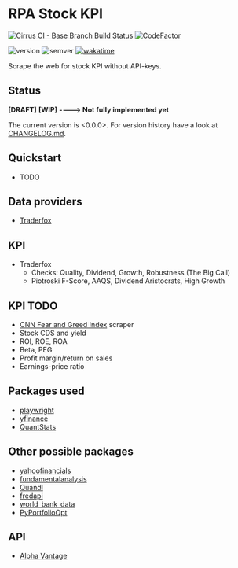 RPA Stock KPI
===

[![Cirrus CI - Base Branch Build Status](https://img.shields.io/cirrus/github/qte77/scrape-stock-kpi?logo=Cirrus-ci)](https://cirrus-ci.com/github/gte77/scrape-stock-kpi)
[![CodeFactor](https://www.codefactor.io/repository/github/qte77/scrape-stock-kpi/badge)](https://www.codefactor.io/repository/github/qte77/scrape-stock-kpi)
<!--
[![Links (Fail Fast)](https://github.com/qte77/scrape-stock-kpi/actions/workflows/links-fail-fast.yml/badge.svg)](https://github.com/qte77/scrape-stock-kpi/actions/workflows/links-fail-fast.yml)
-->
![version](https://img.shields.io/badge/version-3.2.0-blue)
![semver](https://img.shields.io/badge/semver-2.0.0-blue)
[![wakatime](https://wakatime.com/badge/user/2955a10c-2c10-4666-a24d-1313cab9be94/project/6b092b0b-c3b5-4b4c-8907-b30732336290.svg)](https://wakatime.com/badge/user/2955a10c-2c10-4666-a24d-1313cab9be94/project/6b092b0b-c3b5-4b4c-8907-b30732336290)

Scrape the web for stock KPI without API-keys.

Status
---

**[DRAFT]** **[WIP]** **----> Not fully implemented yet**

The current version is <0.0.0>. For version history have a look at [CHANGELOG.md](./CHANGELOG.md).

Quickstart
---

* TODO <!-- `make run_all` -->

<!--
TOC
---

* [Usage](#usage-)
* [Install](#install-)
* [Reason](#reason-)
* [Purpose](#purpose-)
* [Paradigms](#paradigms-)
* [App Structure](#app-structure-)
* [App Details](#app-details-)
* [TODO](#todo-)
* [Inspirations](#inspirations-)
* [Rescources](#resources-)

Usage [↑](#rpa-stock-kpi)
---

-->

Data providers
---

* [Traderfox](https://aktie.traderfox.com)

KPI
---

* Traderfox
  * Checks: Quality, Dividend, Growth, Robustness (The Big Call)
  * Piotroski F-Score, AAQS, Dividend Aristocrats, High Growth

KPI TODO
---

* [CNN Fear and Greed Index](https://edition.cnn.com/markets/fear-and-greed) scraper
* Stock CDS and yield
* ROI, ROE, ROA
* Beta, PEG
* Profit margin/return on sales
* Earnings-price ratio

Packages used
---

* [playwright](https://pypi.org/project/playwright/)
* [yfinance](https://pypi.org/project/yfinance/)
* [QuantStats](https://pypi.org/project/yfinance/)

Other possible packages
---

* [yahoofinancials](https://pypi.org/project/yahoofinancials/)
* [fundamentalanalysis](https://pypi.org/project/fundamentalanalysis/)
* [Quandl](https://pypi.org/project/world-bank-data/)
* [fredapi](https://pypi.org/project/world-bank-data/)
* [world_bank_data](https://pypi.org/project/world-bank-data/)
* [PyPortfolioOpt](https://pypi.org/project/pyportfolioopt/)

API
---

* [Alpha Vantage](https://www.alphavantage.co/documentation/)
